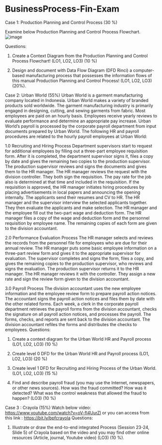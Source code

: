 # BusinessProcess-Fin-Exam
Case 1: Production Planning and Control Process (30 %)

Examine below Production Planning and Control Process Flowchart.
![image](https://github.com/YongkyA23/BusinessProcess-Fin-Exam/assets/67529856/31e1ba12-68a7-4646-a632-f3c85f337371)

Questions:
1. Create a Context Diagram from the Production Planning and Control Process Flowchart! (LO1, LO2, LO3) (10 %)

2. Design and document with Data Flow Diagram (DFD Rinci) a computer-based manufacturing process that possesses the information flows of this manual Production Planning and Control Process! (LO1, LO2, LO3) (20%).

Case 2: Urban World (55%)
Urban World is a garment manufacturing company located in Indonesia. Urban World makes a variety of branded products sold worldwide. The garment manufacturing industry is primarily engaged in designing, cutting, and sewing garments from fabric. Most employees are paid on an hourly basis. Employees receive yearly reviews to evaluate performance and determine an appropriate pay increase. Urban World’s payroll is processed by the corporate payroll department from input documents prepared by Urban World. The following HR and payroll procedures are related to the hourly payroll employees at Urban World:

1.0 Recruiting and Hiring Process
Department supervisors start to request for additional employees by filling out a three-part employee requisition form. After it is completed, the department supervisor signs it, files a copy by date and gives the remaining two copies to the production supervisor. The production supervisor reviews and signs the documents and gives them to the HR manager. The HR manager reviews the request with the division controller. They both sign the requisition. The pay rate for the job also is determined at that time and included in the requisition. If the requisition is approved, the HR manager initiates hiring procedures by placing advertisements in local papers and announcing the opening internally. The applicants send their resumes and CV to HR. The HR manager and the supervisor interview the selected applicants together. They then evaluate the applicants and make selection. The HR manager and the employee fill out the two-part wage and deduction form. The HR manager files a copy of the wage and deduction form and the personnel requisition by employee name. The remaining copies of each form are given to the division accountant.

2.0 Performance Evaluation Process
The HR manager selects and reviews the records from the personnel file for employees who are due for their annual review. The HR manager puts some basic employee information on a three-part review form and gives it to the appropriate supervisor for evaluation. The supervisor completes and signs the form, files a copy, and gives the remaining copies to the production supervisor, who reviews and signs the evaluation. The production supervisor returns it to the HR manager. The HR manager reviews it with the controller. They assign a new rate and sign the review form given to the division accountant.

3.0 Payroll Process
The division accountant uses the new employee information and the employee review form to prepare payroll action notices. The accountant signs the payroll action notices and files them by date with the other related forms. Each week, a clerk in the corporate payroll department retrieves the payroll forms from the division accountant, checks the signature on all payroll action notices, and processes the payroll. The forms, checks, and reports are sent back to the division accountant. The division accountant refiles the forms and distributes the checks to employees.
Questions:

1. Create a context diagram for the Urban World HR and Payroll process (LO1, LO2, LO3) (10 %)

2. Create level 0 DFD for the Urban World HR and Payroll process (LO1, LO2, LO3) (20 %)

3. Create level 1 DFD for Recruiting and Hiring Process of the Urban World. (LO1, LO2, LO3) (15 %)

4. Find and describe payroll fraud (you may use the Internet, newspapers, or other news sources). How was the fraud committed? How was it detected? What was the control weakness that allowed the fraud to happen? (LO3) (10 %)

Case 3 : Crayola (15%)
Watch below video:
https://www.youtube.com/watch?v=oV-fI4UurZI
or you can access from this link : https://bit.ly/bpfcrayola
Questions:

1. Illustrate or draw the end-to-end integrated Process (Session 23-24, Slide 5) of Crayola based on the video and you may find other online resources (Article, journal, Youtube video) (LO3) (10 %).
